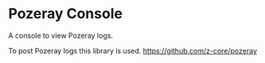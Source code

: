 Pozeray Console
===============

A console to view Pozeray logs.

To post Pozeray logs this library is used.
https://github.com/z-core/pozeray
